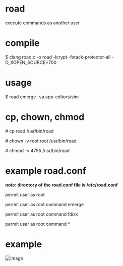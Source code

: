 # road
execute commands as another user

# compile
$ clang road.c -o road -lcrypt -fstack-protector-all -D_XOPEN_SOURCE=700

# usage
$ road emerge -va app-editors/vim

# cp, chown, chmod
\# cp road /usr/bin/road

\# chown -v root:root /usr/bin/road

\# chmod -v 4755 /usr/bin/road

# example road.conf
**note: directory of the road.conf file is /etc/road.conf**

permit user as root

permit user as root command emerge

permit user as root command fdisk

permit user as root command *

# example
![image](https://github.com/user-attachments/assets/abd86fed-0427-4968-801d-46425fdf31e8)
